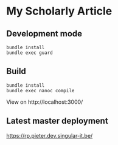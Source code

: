 # My Scholarly Article

## Development mode
```
bundle install
bundle exec guard
```

## Build
```
bundle install
bundle exec nanoc compile
```

View on http://localhost:3000/

## Latest master deployment
https://rp.pieter.dev.singular-it.be/
